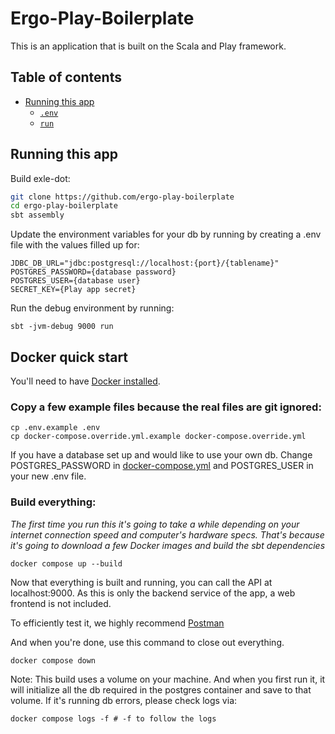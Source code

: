 # Ergo-Play-Boilerplate

This is an application that is built on the Scala and Play framework.

## Table of contents

- [Running this app](#running-this-app)
  - [`.env`](#env)
  - [`run`](#run)

## Running this app

Build exle-dot:

```sh
git clone https://github.com/ergo-play-boilerplate
cd ergo-play-boilerplate
sbt assembly
```

Update the environment variables for your db by running by creating a .env file with the values filled up for:

```shell
JDBC_DB_URL="jdbc:postgresql://localhost:{port}/{tablename}"
POSTGRES_PASSWORD={database password}
POSTGRES_USER={database user}
SECRET_KEY={Play app secret}
```

Run the debug environment by running:

```shell
sbt -jvm-debug 9000 run
```

## Docker quick start

You'll need to have [Docker installed](https://docs.docker.com/get-docker/).

### Copy a few example files because the real files are git ignored:

```shell
cp .env.example .env
cp docker-compose.override.yml.example docker-compose.override.yml
```

If you have a database set up and would like to use your own db. Change POSTGRES_PASSWORD in [docker-compose.yml](docker-compose.yml) and POSTGRES_USER in your new .env file.

### Build everything:

_The first time you run this it's going to take a while depending on your internet connection speed and computer's hardware specs. That's because it's going to download a few Docker images and build the sbt dependencies_

```shell
docker compose up --build
```

Now that everything is built and running, you can call the API at localhost:9000. As this is only the backend service of the app, a web frontend is not included.

To efficiently test it, we highly recommend [Postman](https://www.postman.com/)

And when you're done, use this command to close out everything.

```shell
docker compose down
```

Note: This build uses a volume on your machine. And when you first run it, it will initialize all the db required in the postgres container and save to that volume. If it's running db errors, please check logs via:

```shell
docker compose logs -f # -f to follow the logs
```
